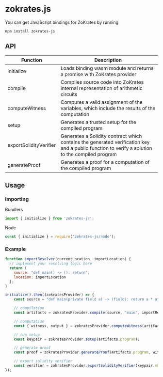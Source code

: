 # zokrates.js

You can get JavaScript bindings for ZoKrates by running

```bash
npm install zokrates-js
```

## API

| Function | Description |
| ------ | ------ |
| initialize | Loads binding wasm module and returns a promise with ZoKrates provider |
| compile | Compiles source code into ZoKrates internal representation of arithmetic circuits |
| computeWitness | Computes a valid assignment of the variables, which include the results of the computation |
| setup | Generates a trusted setup for the compiled program |
| exportSolidityVerifier | Generates a Solidity contract which contains the generated verification key and a public function to verify a solution to the compiled program |
| generateProof | Generates a proof for a computation of the compiled program |

## Usage

### Importing

Bundlers
```js
import { initialize } from 'zokrates-js';
```

Node
```js
const { initialize } = require('zokrates-js/node');
```

### Example
```js
function importResolver(currentLocation, importLocation) {
  // implement your resolving logic here
  return {
    source: "def main() -> (): return",
    location: importLocation
  };
}

initialize().then((zokratesProvider) => {
    const source = "def main(private field a) -> (field): return a * a";

    // compilation
    const artifacts = zokratesProvider.compile(source, "main", importResolver);

    // computation
    const { witness, output } = zokratesProvider.computeWitness(artifacts, ["2"]);

    // run setup
    const keypair = zokratesProvider.setup(artifacts.program);

    // generate proof
    const proof = zokratesProvider.generateProof(artifacts.program, witness, keypair.pk);

    // export solidity verifier
    const verifier = zokratesProvider.exportSolidityVerifier(keypair.vk, "v1");
});
```
